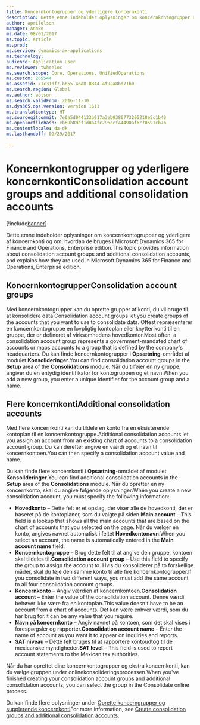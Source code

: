 ```yaml
---
title: Koncernkontogrupper og yderligere koncernkonti
description: Dette emne indeholder oplysninger om koncernkontogrupper og yderligere af koncernkonti og om, hvordan de bruges i Microsoft Dynamics 365 for Finance and Operations, Enterprise edition.
author: aprilolson
manager: AnnBe
ms.date: 08/01/2017
ms.topic: article
ms.prod: 
ms.service: dynamics-ax-applications
ms.technology: 
audience: Application User
ms.reviewer: twheeloc
ms.search.scope: Core, Operations, UnifiedOperations
ms.custom: 265544
ms.assetid: 71c31df7-b655-46a8-8844-4f92a8bd71b0
ms.search.region: Global
ms.author: aolson
ms.search.validFrom: 2016-11-30
ms.dyn365.ops.version: Version 1611
ms.translationtype: HT
ms.sourcegitcommit: 7e0a5d044133b917a3eb9386773205218e5c1b40
ms.openlocfilehash: eb69b8def1d0a4fc296ccf44490af6c70591cb7b
ms.contentlocale: da-dk
ms.lasthandoff: 09/29/2017

---
```


# <a name="consolidation-account-groups-and-additional-consolidation-accounts"></a><span data-ttu-id="583db-103">Koncernkontogrupper og yderligere koncernkonti</span><span class="sxs-lookup"><span data-stu-id="583db-103">Consolidation account groups and additional consolidation accounts</span></span>

[!include[banner](../includes/banner.md)]


<span data-ttu-id="583db-104">Dette emne indeholder oplysninger om koncernkontogrupper og yderligere af koncernkonti og om, hvordan de bruges i Microsoft Dynamics 365 for Finance and Operations, Enterprise edition.</span><span class="sxs-lookup"><span data-stu-id="583db-104">This topic provides information about consolidation account groups and additional consolidation accounts, and explains how they are used in Microsoft Dynamics 365 for Finance and Operations, Enterprise edition.</span></span>

<a name="consolidation-account-groups"></a><span data-ttu-id="583db-105">Koncernkontogrupper</span><span class="sxs-lookup"><span data-stu-id="583db-105">Consolidation account groups</span></span>
----------------------------

<span data-ttu-id="583db-106">Med koncernkontogrupper kan du oprette grupper af konti, du vil bruge til at konsolidere data.</span><span class="sxs-lookup"><span data-stu-id="583db-106">Consolidation account groups let you create groups of the accounts that you want to use to consolidate data.</span></span> <span data-ttu-id="583db-107">Oftest repræsenterer en koncernkontogruppe en lovpligtig kontoplan eller knytter konti til en gruppe, der er defineret af virksomhedens hovedkontor.</span><span class="sxs-lookup"><span data-stu-id="583db-107">Most often, a consolidation account group represents a government-mandated chart of accounts or maps accounts to a group that is defined by the company's headquarters.</span></span> <span data-ttu-id="583db-108">Du kan finde koncernkontogrupper i **Opsætning**-området af modulet **Konsolideringer**.</span><span class="sxs-lookup"><span data-stu-id="583db-108">You can find consolidation account groups in the **Setup** area of the **Consolidations** module.</span></span> <span data-ttu-id="583db-109">Når du tilføjer en ny gruppe, angiver du en entydig identifikator for kontogruppen og et navn.</span><span class="sxs-lookup"><span data-stu-id="583db-109">When you add a new group, you enter a unique identifier for the account group and a name.</span></span>

## <a name="additional-consolidation-accounts"></a><span data-ttu-id="583db-110">Flere koncernkonti</span><span class="sxs-lookup"><span data-stu-id="583db-110">Additional consolidation accounts</span></span>
<span data-ttu-id="583db-111">Med flere koncernkonti kan du tildele en konto fra en eksisterende kontoplan til en koncernkontogruppe.</span><span class="sxs-lookup"><span data-stu-id="583db-111">Additional consolidation accounts let you assign an account from an existing chart of accounts to a consolidation account group.</span></span> <span data-ttu-id="583db-112">Du kan derefter angive en værdi og et navn til koncernkontoen.</span><span class="sxs-lookup"><span data-stu-id="583db-112">You can then specify a consolidation account value and name.</span></span> 

<span data-ttu-id="583db-113">Du kan finde flere koncernkonti i **Opsætning**-området af modulet **Konsolideringer**.</span><span class="sxs-lookup"><span data-stu-id="583db-113">You can find additional consolidation accounts in the **Setup** area of the **Consolidations** module.</span></span> <span data-ttu-id="583db-114">Når du opretter en ny koncernkonto, skal du angive følgende oplysninger:</span><span class="sxs-lookup"><span data-stu-id="583db-114">When you create a new consolidation account, you must specify the following information:</span></span>

-   <span data-ttu-id="583db-115">**Hovedkonto** – Dette felt er et opslag, der viser alle de hovedkonti, der er baseret på de kontoplaner, som du valgte på siden.</span><span class="sxs-lookup"><span data-stu-id="583db-115">**Main account** – This field is a lookup that shows all the main accounts that are based on the chart of accounts that you selected on the page.</span></span> <span data-ttu-id="583db-116">Når du vælger en konto, angives navnet automatisk i feltet **Hovedkontonavn**.</span><span class="sxs-lookup"><span data-stu-id="583db-116">When you select an account, the name is automatically entered in the **Main account name** field.</span></span>
-   <span data-ttu-id="583db-117">**Koncernkontogruppe** – Brug dette felt til at angive den gruppe, kontoen skal tildeles til.</span><span class="sxs-lookup"><span data-stu-id="583db-117">**Consolidation account group** – Use this field to specify the group to assign the account to.</span></span> <span data-ttu-id="583db-118">Hvis du konsoliderer på to forskellige måder, skal du føje den samme konto til alle fire koncernkontogrupper.</span><span class="sxs-lookup"><span data-stu-id="583db-118">If you consolidate in two different ways, you must add the same account to all four consolidation account groups.</span></span>
-   <span data-ttu-id="583db-119">**Koncernkonto** – Angiv værdien af koncernkontoen.</span><span class="sxs-lookup"><span data-stu-id="583db-119">**Consolidation account** – Enter the value of the consolidation account.</span></span> <span data-ttu-id="583db-120">Denne værdi behøver ikke være fra en kontoplan.</span><span class="sxs-lookup"><span data-stu-id="583db-120">This value doesn't have to be an account from a chart of accounts.</span></span> <span data-ttu-id="583db-121">Det kan være enhver værdi, som du har brug for.</span><span class="sxs-lookup"><span data-stu-id="583db-121">It can be any value that you require.</span></span>
-   <span data-ttu-id="583db-122">**Navn på koncernkonto** – Angiv navnet på kontoen, som det skal vises i forespørgsler og rapporter.</span><span class="sxs-lookup"><span data-stu-id="583db-122">**Consolidation account name** – Enter the name of account as you want it to appear on inquiries and reports.</span></span>
-   <span data-ttu-id="583db-123">**SAT niveau** – Dette felt bruges til at rapportere kontoudtog til de mexicanske myndigheder.</span><span class="sxs-lookup"><span data-stu-id="583db-123">**SAT level** – This field is used to report account statements to the Mexican tax authorities.</span></span> 

<span data-ttu-id="583db-124">Når du har oprettet dine koncernkontogrupper og ekstra koncernkonti, kan du vælge gruppen under onlinekonsolideringsprocessen.</span><span class="sxs-lookup"><span data-stu-id="583db-124">When you've finished creating your consolidation account groups and additional consolidation accounts, you can select the group in the Consolidate online process.</span></span>


<span data-ttu-id="583db-125">Du kan finde flere oplysninger under [Oprette koncerngrupper og supplerende koncernkonti](../general-ledger/tasks/create-consolidation-groups.md)</span><span class="sxs-lookup"><span data-stu-id="583db-125">For more information, see [Create consolidation groups and additional consolidation accounts](../general-ledger/tasks/create-consolidation-groups.md).</span></span> 




